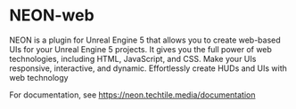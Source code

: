 # NEON-web

NEON is a plugin for Unreal Engine 5 that allows you to create web-based UIs for your Unreal Engine 5 projects. It gives you the full power of web technologies, including HTML, JavaScript, and CSS. Make your UIs responsive, interactive, and dynamic. Effortlessly create HUDs and UIs with web technology

For documentation, see https://neon.techtile.media/documentation
